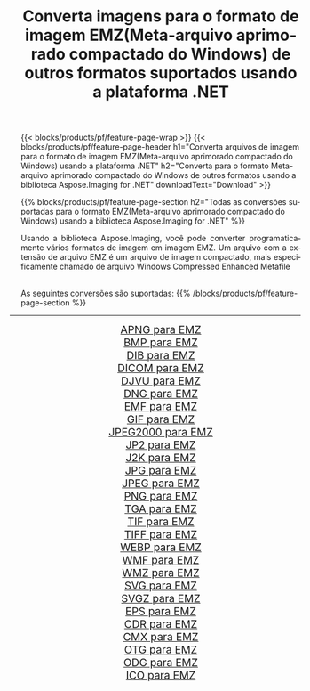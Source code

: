 ﻿---
title: Converta imagens para o formato de imagem EMZ(Meta-arquivo aprimorado compactado do Windows) de outros formatos suportados usando a plataforma .NET 
weight: 3920
url: /pt/net/conversion/to/emz 
lang: pt
langdirlevel: 2
locales: zh-hans,ja,it,ru,de,es,fr,nl,id,lt,pl,pt,vi,tr,ko,zh-hant,ar,hi,th,sv,cs,uk,he
description: Usando a biblioteca Aspose.Imaging para .NET, é fácil converter para EMZ(Meta-arquivo aprimorado compactado do Windows) de outros formatos de imagem suportados
---

{{< blocks/products/pf/feature-page-wrap >}}
{{< blocks/products/pf/feature-page-header h1="Converta arquivos de imagem para o formato de imagem EMZ(Meta-arquivo aprimorado compactado do Windows) usando a plataforma .NET" h2="Converta para o formato Meta-arquivo aprimorado compactado do Windows de outros formatos usando a biblioteca Aspose.Imaging for .NET" downloadText="Download" >}}


{{% blocks/products/pf/feature-page-section  h2="Todas as conversões suportadas para o formato EMZ(Meta-arquivo aprimorado compactado do Windows) usando a biblioteca Aspose.Imaging for .NET" %}}
<p align=justify>Usando a biblioteca Aspose.Imaging, você pode converter programaticamente vários formatos de imagem em imagem EMZ. Um arquivo com a extensão de arquivo EMZ é um arquivo de imagem compactado, mais especificamente chamado de arquivo Windows Compressed Enhanced Metafile</p>
<br/>
As seguintes conversões são suportadas:
{{% /blocks/products/pf/feature-page-section %}}
<div class="container-fluid productfamilypage bg-gray">
    <div class="convertypes bg-gray agp-content section">
        <div class="container">
		<hr style="margin-left:-20px;"/>
		<div class="row other-converters" style="gap: 10px;font-size: 19px;text-align:center;">
		    <div class='col-md-2 other-converter remove-lp remove-rp'><a href="/imaging/pt/net/conversion/apng-to-emz" style="padding:15px;">APNG para EMZ</a></div>
<div class='col-md-2 other-converter remove-lp remove-rp'><a href="/imaging/pt/net/conversion/bmp-to-emz" style="padding:15px;">BMP para EMZ</a></div>
<div class='col-md-2 other-converter remove-lp remove-rp'><a href="/imaging/pt/net/conversion/dib-to-emz" style="padding:15px;">DIB para EMZ</a></div>
<div class='col-md-2 other-converter remove-lp remove-rp'><a href="/imaging/pt/net/conversion/dicom-to-emz" style="padding:15px;">DICOM para EMZ</a></div>
<div class='col-md-2 other-converter remove-lp remove-rp'><a href="/imaging/pt/net/conversion/djvu-to-emz" style="padding:15px;">DJVU para EMZ</a></div>
<div class='col-md-2 other-converter remove-lp remove-rp'><a href="/imaging/pt/net/conversion/dng-to-emz" style="padding:15px;">DNG para EMZ</a></div>
<div class='col-md-2 other-converter remove-lp remove-rp'><a href="/imaging/pt/net/conversion/emf-to-emz" style="padding:15px;">EMF para EMZ</a></div>
<div class='col-md-2 other-converter remove-lp remove-rp'><a href="/imaging/pt/net/conversion/gif-to-emz" style="padding:15px;">GIF para EMZ</a></div>
<div class='col-md-2 other-converter remove-lp remove-rp'><a href="/imaging/pt/net/conversion/jpeg2000-to-emz" style="padding:15px;">JPEG2000 para EMZ</a></div>
<div class='col-md-2 other-converter remove-lp remove-rp'><a href="/imaging/pt/net/conversion/jp2-to-emz" style="padding:15px;">JP2 para EMZ</a></div>
<div class='col-md-2 other-converter remove-lp remove-rp'><a href="/imaging/pt/net/conversion/j2k-to-emz" style="padding:15px;">J2K para EMZ</a></div>
<div class='col-md-2 other-converter remove-lp remove-rp'><a href="/imaging/pt/net/conversion/jpg-to-emz" style="padding:15px;">JPG para EMZ</a></div>
<div class='col-md-2 other-converter remove-lp remove-rp'><a href="/imaging/pt/net/conversion/jpeg-to-emz" style="padding:15px;">JPEG para EMZ</a></div>
<div class='col-md-2 other-converter remove-lp remove-rp'><a href="/imaging/pt/net/conversion/png-to-emz" style="padding:15px;">PNG para EMZ</a></div>
<div class='col-md-2 other-converter remove-lp remove-rp'><a href="/imaging/pt/net/conversion/tga-to-emz" style="padding:15px;">TGA para EMZ</a></div>
<div class='col-md-2 other-converter remove-lp remove-rp'><a href="/imaging/pt/net/conversion/tif-to-emz" style="padding:15px;">TIF para EMZ</a></div>
<div class='col-md-2 other-converter remove-lp remove-rp'><a href="/imaging/pt/net/conversion/tiff-to-emz" style="padding:15px;">TIFF para EMZ</a></div>
<div class='col-md-2 other-converter remove-lp remove-rp'><a href="/imaging/pt/net/conversion/webp-to-emz" style="padding:15px;">WEBP para EMZ</a></div>
<div class='col-md-2 other-converter remove-lp remove-rp'><a href="/imaging/pt/net/conversion/wmf-to-emz" style="padding:15px;">WMF para EMZ</a></div>
<div class='col-md-2 other-converter remove-lp remove-rp'><a href="/imaging/pt/net/conversion/wmz-to-emz" style="padding:15px;">WMZ para EMZ</a></div>
<div class='col-md-2 other-converter remove-lp remove-rp'><a href="/imaging/pt/net/conversion/svg-to-emz" style="padding:15px;">SVG para EMZ</a></div>
<div class='col-md-2 other-converter remove-lp remove-rp'><a href="/imaging/pt/net/conversion/svgz-to-emz" style="padding:15px;">SVGZ para EMZ</a></div>
<div class='col-md-2 other-converter remove-lp remove-rp'><a href="/imaging/pt/net/conversion/eps-to-emz" style="padding:15px;">EPS para EMZ</a></div>
<div class='col-md-2 other-converter remove-lp remove-rp'><a href="/imaging/pt/net/conversion/cdr-to-emz" style="padding:15px;">CDR para EMZ</a></div>
<div class='col-md-2 other-converter remove-lp remove-rp'><a href="/imaging/pt/net/conversion/cmx-to-emz" style="padding:15px;">CMX para EMZ</a></div>
<div class='col-md-2 other-converter remove-lp remove-rp'><a href="/imaging/pt/net/conversion/otg-to-emz" style="padding:15px;">OTG para EMZ</a></div>
<div class='col-md-2 other-converter remove-lp remove-rp'><a href="/imaging/pt/net/conversion/odg-to-emz" style="padding:15px;">ODG para EMZ</a></div>
<div class='col-md-2 other-converter remove-lp remove-rp'><a href="/imaging/pt/net/conversion/ico-to-emz" style="padding:15px;">ICO para EMZ</a></div>
                </div>
        </div>
    </div>
</div>
<br/>

